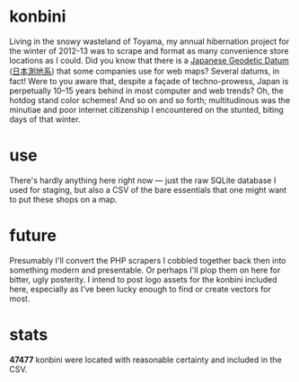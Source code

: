 # konbini

Living in the snowy wasteland of Toyama, my annual hibernation project for the winter of 2012-13 was to scrape and format as many convenience store locations as I could. Did you know that there is a [Japanese Geodetic Datum](http://www.gsi.go.jp/ENGLISH/page_e30030.html) ([日本測地系](http://ja.wikipedia.org/wiki/測地系#.E6.97.A5.E6.9C.AC.E3.81.AE.E6.B8.AC.E5.9C.B0.E7.B3.BB.EF.BC.9A.E4.B8.96.E7.95.8C.E6.B8.AC.E5.9C.B0.E7.B3.BB.E3.81.A8.E6.97.A5.E6.9C.AC.E6.B8.AC.E5.9C.B0.E7.B3.BB)) that some companies use for web maps? Several datums, in fact! Were to you aware that, despite a façade of techno-prowess, Japan is perpetually 10–15 years behind in most computer and web trends? Oh, the hotdog stand color schemes! And so on and so forth; multitudinous was the minutiae and poor internet citizenship I encountered on the stunted, biting days of that winter.

# use

There's hardly anything here right now — just the raw SQLite database I used for staging, but also a CSV of the bare essentials that one might want to put these shops on a map.

# future

Presumably I'll convert the PHP scrapers I cobbled together back then into something modern and presentable. Or perhaps I'll plop them on here for bitter, ugly posterity. I intend to post logo assets for the konbini included here, especially as I've been lucky enough to find or create vectors for most.

# stats

**47477** konbini were located with reasonable certainty and included in the CSV.
